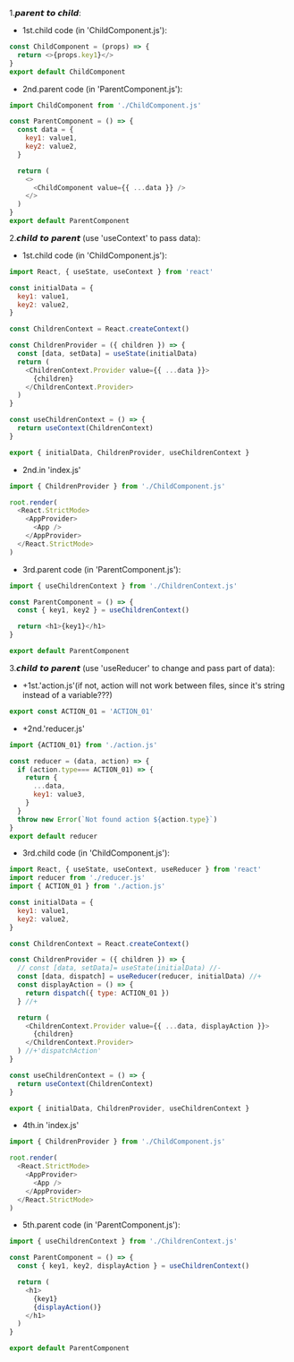1.𝙥𝙖𝙧𝙚𝙣𝙩 𝙩𝙤 𝙘𝙝𝙞𝙡𝙙:

- 1st.child code (in 'ChildComponent.js'):

```javascript
const ChildComponent = (props) => {
  return <>{props.key1}</>
}
export default ChildComponent
```

- 2nd.parent code (in 'ParentComponent.js'):

```javascript
import ChildComponent from './ChildComponent.js'

const ParentComponent = () => {
  const data = {
    key1: value1,
    key2: value2,
  }

  return (
    <>
      <ChildComponent value={{ ...data }} />
    </>
  )
}
export default ParentComponent
```

2.𝙘𝙝𝙞𝙡𝙙 𝙩𝙤 𝙥𝙖𝙧𝙚𝙣𝙩 (use 'useContext' to pass data):

- 1st.child code (in 'ChildComponent.js'):

```javascript
import React, { useState, useContext } from 'react'

const initialData = {
  key1: value1,
  key2: value2,
}

const ChildrenContext = React.createContext()

const ChildrenProvider = ({ children }) => {
  const [data, setData] = useState(initialData)
  return (
    <ChildrenContext.Provider value={{ ...data }}>
      {children}
    </ChildrenContext.Provider>
  )
}

const useChildrenContext = () => {
  return useContext(ChildrenContext)
}

export { initialData, ChildrenProvider, useChildrenContext }
```

- 2nd.in 'index.js'

```javascript
import { ChildrenProvider } from './ChildComponent.js'

root.render(
  <React.StrictMode>
    <AppProvider>
      <App />
    </AppProvider>
  </React.StrictMode>
)
```

- 3rd.parent code (in 'ParentComponent.js'):

```javascript
import { useChildrenContext } from './ChildrenContext.js'

const ParentComponent = () => {
  const { key1, key2 } = useChildrenContext()

  return <h1>{key1}</h1>
}

export default ParentComponent
```

3.𝙘𝙝𝙞𝙡𝙙 𝙩𝙤 𝙥𝙖𝙧𝙚𝙣𝙩 (use 'useReducer' to change and pass part of data):

- +1st.'action.js'(if not, action will not work between files, since it's string instead of a variable???)

```javascript
export const ACTION_01 = 'ACTION_01'
```

- +2nd.'reducer.js'

```javascript
import {ACTION_01} from './action.js'

const reducer = (data, action) => {
  if (action.type=== ACTION_01) => {
    return {
      ...data,
      key1: value3,
    }
  }
  throw new Error(`Not found action ${action.type}`)
}
export default reducer
```

- 3rd.child code (in 'ChildComponent.js'):

```javascript
import React, { useState, useContext, useReducer } from 'react'
import reducer from './reducer.js'
import { ACTION_01 } from './action.js'

const initialData = {
  key1: value1,
  key2: value2,
}

const ChildrenContext = React.createContext()

const ChildrenProvider = ({ children }) => {
  // const [data, setData]= useState(initialData) //-
  const [data, dispatch] = useReducer(reducer, initialData) //+
  const displayAction = () => {
    return dispatch({ type: ACTION_01 })
  } //+

  return (
    <ChildrenContext.Provider value={{ ...data, displayAction }}>
      {children}
    </ChildrenContext.Provider>
  ) //+'dispatchAction'
}

const useChildrenContext = () => {
  return useContext(ChildrenContext)
}

export { initialData, ChildrenProvider, useChildrenContext }
```

- 4th.in 'index.js'

```javascript
import { ChildrenProvider } from './ChildComponent.js'

root.render(
  <React.StrictMode>
    <AppProvider>
      <App />
    </AppProvider>
  </React.StrictMode>
)
```

- 5th.parent code (in 'ParentComponent.js'):

```javascript
import { useChildrenContext } from './ChildrenContext.js'

const ParentComponent = () => {
  const { key1, key2, displayAction } = useChildrenContext()

  return (
    <h1>
      {key1}
      {displayAction()}
    </h1>
  )
}

export default ParentComponent
```

